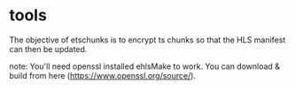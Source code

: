 # tools

The objective of etschunks is to encrypt ts chunks so that the HLS manifest can then be updated.

note: You'll need openssl installed ehlsMake to work. You can download & build from here (https://www.openssl.org/source/).

